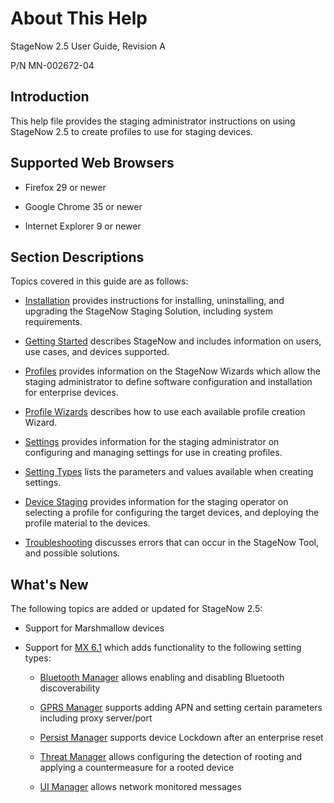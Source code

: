 # About This Help

StageNow 2.5 User Guide, Revision A

P/N MN-002672-04

## Introduction
This help file provides the staging administrator instructions on using StageNow 2.5 to create profiles to use for staging devices.

## Supported Web Browsers

* Firefox 29 or newer

* Google Chrome 35 or newer 

* Internet Explorer 9 or newer

## Section Descriptions
Topics covered in this guide are as follows:

* [Installation](../installing) provides instructions for installing, uninstalling, and upgrading the StageNow Staging Solution, including system requirements.

* [Getting Started](../gettingstarted) describes StageNow and includes information on users, use cases, and devices supported.

* [Profiles](../stagingprofiles) provides information on the StageNow Wizards which allow the staging administrator to define software configuration and installation for enterprise devices.

* [Profile Wizards](../ProfileWizards) describes how to use each available profile creation Wizard.

* [Settings](../settingconfig) provides information for the staging administrator on configuring and managing settings for use in creating profiles.

* [Setting Types](../CSPreference) lists the parameters and values available when creating settings.

* [Device Staging](../stageclient) provides information for the staging operator on selecting a profile for configuring the target devices, and deploying the profile material to the devices.

* [Troubleshooting](../troubleshooting) discusses errors that can occur in the StageNow Tool, and possible solutions.

## What's New
The following topics are added or updated for StageNow 2.5:

* Support for Marshmallow devices

* Support for [MX 6.1](../stagingprofiles?MX%206.X%20Selection) which adds functionality to the following setting types:

   - [Bluetooth Manager](../csp/bluetoothmgr) allows enabling and disabling Bluetooth discoverability

   - [GPRS Manager](../csp/gprs) supports adding APN and setting certain parameters including proxy server/port

   - [Persist Manager](../csp/persistence) supports device Lockdown after an enterprise reset

   - [Threat Manager](../csp/threat) allows configuring the detection of rooting and applying a countermeasure for a rooted device

   - [UI Manager](../csp/ui) allows network monitored messages

